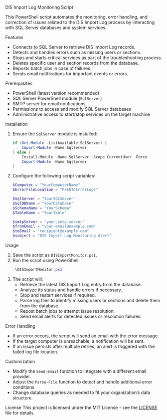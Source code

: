 DIS Import Log Monitoring Script

This PowerShell script automates the monitoring, error handling, and correction of issues related to the DIS Import Log process by interacting with SQL Server databases and system services.

Features
- Connects to SQL Server to retrieve DIS Import Log records.
- Detects and handles errors such as missing users or sections.
- Stops and starts critical services as part of the troubleshooting process.
- Deletes specific user and section records from the database.
- Reposts batch jobs in case of failures.
- Sends email notifications for important events or errors.

Prerequisites
- PowerShell (latest version recommended)
- SQL Server PowerShell module (`SqlServer`)
- SMTP server for email notifications
- Permissions to access and modify SQL Server databases
- Administrative access to start/stop services on the target machine

Installation
1. Ensure the `SqlServer` module is installed:
    ```powershell
    if (Get-Module -ListAvailable SqlServer) {
        Import-Module -Name SqlServer
    } else {
        Install-Module -Name SqlServer -Scope CurrentUser -Force
        Import-Module -Name SqlServer
    }
    ```
2. Configure the following script variables:
    ```powershell
    $Computer = "YourComputerName"
    $ErrorFileLocation = "PathToErrorLogs"
    
    $SqlServer = "YourSQLServer"
    $SqlDBName = "YourDatabase"
    $SchemaName = "YourSchema"
    $TableName = "YourTable"
    
    $smtpServer = "your.smtp.server"
    $fromEmail = "your-email@example.com"
    $toEmail = "recipient@example.com"
    $subject = "DIS Import Log Monitoring Alert"
    ```

Usage
1. Save the script as `DISImportMonitor.ps1`.
2. Run the script using PowerShell:
    ```powershell
    .\DISImportMonitor.ps1
    ```
3. The script will:
    - Retrieve the latest DIS Import Log entry from the database.
    - Analyze its status and handle errors if necessary.
    - Stop and restart services if required.
    - Parse log files to identify missing users or sections and delete them from the database.
    - Repost batch jobs to attempt issue resolution.
    - Send email alerts for detected issues or resolution failures.

Error Handling
- If an error occurs, the script will send an email with the error message.
- If the target computer is unreachable, a notification will be sent.
- If an issue persists after multiple retries, an alert is triggered with the failed log file location.

Customization
- Modify the `Send-Email` function to integrate with a different email provider.
- Adjust the `Parse-File` function to detect and handle additional error conditions.
- Change database queries as needed to fit your organization’s data structure.

License
This project is licensed under the MIT License - see the [LICENSE](LICENSE) file for details.

